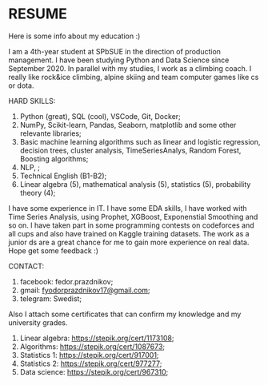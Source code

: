 # RESUME
Here is some info about my education :)

I am a 4th-year student at SPbSUE in the direction of production management. I have been studying Python and Data Science since September 2020. In parallel with my studies, I work as a climbing coach. I really like rock&ice climbing, alpine skiing and team computer games like cs or dota.

HARD SKILLS:
1) Python (great), SQL (cool), VSCode, Git, Docker;
2) NumPy, Scikit-learn, Pandas, Seaborn, matplotlib and some other relevante libraries;
3) Basic machine learning algorithms such as linear and logistic regression, decision trees, cluster analysis, TimeSeriesAnalys, Random Forest, Boosting algorithms;
4) NLP, ;
4) Technical English (B1-B2);
5) Linear algebra (5), mathematical analysis (5), statistics (5), probability theory (4);

I have some experience in IT. I have some EDA skills, I have worked with Time Series Analysis, using Prophet, XGBoost, Exponenstial Smoothing and so on. I have taken part in some programming contests on codeforces and all cups and also have trained on Kaggle training datasets. The work as a junior ds are a great chance for me to gain more experience on real data. Hope get some feedback :)

CONTACT:
1) facebook: fedor.prazdnikov;
2) gmail: fyodorprazdnikov17@gmail.com;
3) telegram: Swedist;

Also I attach some certificates that can confirm my knowledge and my university grades.
1) Linear algebra: https://stepik.org/cert/1173108;
2) Algorithms: https://stepik.org/cert/1087673;
3) Statistics 1: https://stepik.org/cert/917001;
4) Statistics 2: https://stepik.org/cert/977277;
5) Data science: https://stepik.org/cert/967310;
